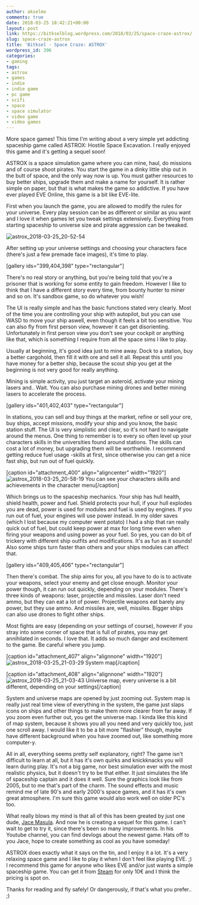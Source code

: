 ```yaml
---
author: akselmo
comments: true
date: 2018-03-25 18:42:21+00:00
layout: post
link: https://bitkselblog.wordpress.com/2018/03/25/space-craze-astrox/
slug: space-craze-astrox
title: 'Bitksel - Space Craze: ASTROX'
wordpress_id: 396
categories:
- gaming
tags:
- astrox
- games
- indie
- indie game
- pc game
- scifi
- space
- space simulator
- video game
- video games
---
```


More space games! This time I'm writing about a very simple yet addicting spaceship game called ASTROX: Hostile Space Excavation. I really enjoyed this game and it's getting a sequel soon!

<!-- more -->

ASTROX is a space simulation game where you can mine, haul, do missions and of course shoot pirates. You start the game in a dinky little ship out in the butt of space, and the only way now is up. You must gather resources to buy better ships, upgrade them and make a name for yourself. It is rather simple on paper, but that is what makes the game so addictive. If you have ever played EVE Online, this game is a bit like EVE-lite.

First when you launch the game, you are allowed to modify the rules for your universe. Every play session can be as different or similar as you want and I love it when games let you tweak settings extensively. Everything from starting spaceship to universe size and pirate aggression can be tweaked.

![astrox_2018-03-25_20-52-54](https://bitkselblog.files.wordpress.com/2018/03/astrox_2018-03-25_20-52-54.png)

After setting up your universe settings and choosing your characters face (there's just a few premade face images), it's time to play.

[gallery ids="399,404,398" type="rectangular"]

There's no real story or anything, but you're being told that you're a prisoner that is working for some entity to gain freedom. However I like to think that I have a different story every time, from bounty hunter to miner and so on. It's sandbox game, so do whatever you wish!

The UI is really simple and has the basic functions stated very clearly. Most of the time you are controlling your ship with autopilot, but you can use WASD to move your ship aswell, even though it feels a bit too sensitive. You can also fly from first person view, however it can get disorienting. Unfortunately in first person view you don't see your cockpit or anything like that, which is something I require from all the space sims I like to play.

Usually at beginning, it's good idea just to mine away. Dock to a station, buy a better cargohold, then fill it with ore and sell it all. Repeat this until you have money for a better ship, because the scout ship you get at the beginning is not very good for really anything.

Mining is simple activity, you just target an asteroid, activate your mining lasers and.. Wait. You can also purchase mining drones and better mining lasers to accelerate the process.

[gallery ids="401,402,403" type="rectangular"]

In stations, you can sell and buy things at the market, refine or sell your ore, buy ships, accept missions, modify your ship and you know, the basic station stuff. The UI is very simplistic and clear, so it's not hard to navigate around the menus. One thing to remember is to every so often level up your characters skills in the universities found around stations. The skills can cost a lot of money, but upgrading them will be worthwhile. I recommend getting reduce fuel usage -skills at first, since otherwise you can get a nice fast ship, but run out of fuel quickly.

[caption id="attachment_400" align="aligncenter" width="1920"]![astrox_2018-03-25_20-58-19](https://bitkselblog.files.wordpress.com/2018/03/astrox_2018-03-25_20-58-19.png) You can see your characters skills and achievements in the character menu[/caption]

Which brings us to the spaceship mechanics. Your ship has hull health, shield health, power and fuel. Shield protects your hull, if your hull explodes you are dead, power is used for modules and fuel is used by engines. If you run out of fuel, your engines will use power instead. In my older saves (which I lost because my computer went potato) I had a ship that ran really quick out of fuel, but could keep power at max for long time even when firing your weapons and using power as your fuel. So yes, you can do bit of trickery with different ship outfits and modifications. It's as fun as it sounds! Also some ships turn faster than others and your ships modules can affect that.

[gallery ids="409,405,406" type="rectangular"]

Then there's combat. The ship aims for you, all you have to do is to activate your weapons, select your enemy and get close enough. Monitor your power though, it can run out quickly, depending on your modules. There's three kinds of weapons: laser, projectile and missiles. Laser don't need ammo, but they can eat a lot of power. Projectile weapons eat barely any power, but they use ammo. And missiles are, well, missiles. Bigger ships can also use drones to fight other ships.

Most fights are easy (depending on your settings of course), however if you stray into some corner of space that is full of pirates, you may get annihilated in seconds. I love that. It adds so much danger and excitement to the game. Be careful where you jump.

[caption id="attachment_407" align="alignnone" width="1920"]![astrox_2018-03-25_21-03-29](https://bitkselblog.files.wordpress.com/2018/03/astrox_2018-03-25_21-03-29.jpg) System map[/caption]

[caption id="attachment_408" align="alignnone" width="1920"]![astrox_2018-03-25_21-03-43](https://bitkselblog.files.wordpress.com/2018/03/astrox_2018-03-25_21-03-43.jpg) Universe map, every universe is a bit different, depending on your settings[/caption]

System and universe maps are opened by just zooming out. System map is really just real time view of everything in the system, the game just slaps icons on ships and other things to make them more clearer from far away. If you zoom even further out, you get the universe map. I kinda like this kind of map system, because it shows you all you need and very quickly too, just one scroll away. I would like it to be a bit more "flashier" though, maybe have different background when you have zoomed out, like something more computer-y.

All in all, everything seems pretty self explanatory, right? The game isn't difficult to learn at all, but it has it's own quirks and knickknacks you will learn during play. It's not a big game, nor best simulation ever with the most realistic physics, but it doesn't try to be that either. It just simulates the life of spaceship captain and it does it well. Sure the graphics look like from 2005, but to me that's part of the charm. The sound effects and music remind me of late 90's and early 2000's space games, and it has it's own great atmosphere. I'm sure this game would also work well on older PC's too.

What really blows my mind is that all of this has been greated by just one dude, [Jace Masula](https://www.youtube.com/user/jacemasula). And now he is creating a sequel for this game. I can't wait to get to try it, since there's been so many improvements. In his Youtube channel, you can find devlogs about the newest game. Hats off to you Jace, hope to create something as cool as you have someday!

ASTROX does exactly what it says on the tin, and I enjoy it a lot. It's a very relaxing space game and I like to play it when I don't feel like playing EVE. ;) I recommend this game for anyone who likes EVE and/or just wants a simple spaceship game. You can get it from [Steam](http://store.steampowered.com/app/414720/Astrox_Hostile_Space_Excavation/) for only 10€ and I think the pricing is spot on.

Thanks for reading and fly safely! Or dangerously, if that's what you prefer.. ;)
